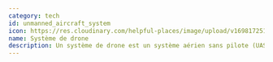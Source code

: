 ```yaml
---
category: tech
id: unmanned_aircraft_system
icon: https://res.cloudinary.com/helpful-places/image/upload/v1698172513/UAS_v5fjcb.svg
name: Système de drone
description: Un système de drone est un système aérien sans pilote (UAS) qui peut être contrôlé à distance ou de manière autonome. Les drones sont utilisés pour une variété de tâches, y compris la photographie aérienne, la surveillance, la cartographie, la livraison de colis et bien plus encore.
---
```

